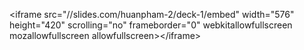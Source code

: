 &lt;iframe src="//slides.com/huanpham-2/deck-1/embed" width="576" height="420" scrolling="no" frameborder="0" webkitallowfullscreen mozallowfullscreen allowfullscreen&gt;&lt;/iframe&gt;



